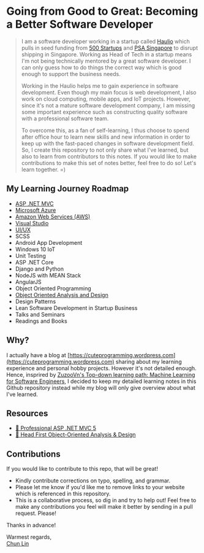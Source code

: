 # Going from Good to Great: Becoming a Better Software Developer

> I am a software developer working in a startup called [Haulio](http://haulio.io) which pulls in seed funding from [500 Startups](https://500.co) and [PSA Singapore](https://www.singaporepsa.com/) to disrupt shipping in Singapore. Working as Head of Tech in a startup means I'm not being technically mentored by a great software developer. I can only guess how to do things the correct way which is good enough to support the business needs.
> 
> Working in the Haulio helps me to gain experience in software development. Even though my main focus is web development, I also work on cloud computing, mobile apps, and IoT projects. However, since it's not a mature software development company, I am missing some important experience such as constructing quality software with a professional software team. 
>
> To overcome this, as a fan of self-learning, I thus choose to spend after office hour to learn new skills and new information in order to keep up with the fast-paced changes in software development field. So, I create this repository to not only share what I've learned, but also to learn from contributors to this notes. If you would like to make contributions to make this set of notes better, feel free to do so! Let's learn together. =) 

## My Learning Journey Roadmap

 - [ASP .NET MVC](/aspnet/mvc/README.md)
 - [Microsoft Azure](/cloud/microsoft-azure/README.md)
 - [Amazon Web Services (AWS)](/cloud/amazon-web-services/README.md)
 - [Visual Studio](/ide/visual-studio/README.md)
 - [UI/UX](/ui-ux/README.md)
 - SCSS
 - Android App Development
 - Windows 10 IoT
 - Unit Testing
 - ASP .NET Core
 - Django and Python
 - NodeJS with MEAN Stack
 - AngularJS
 - Object Oriented Programming
 - [Object Oriented Analysis and Design](/object-oriented-analysis-and-design/README.md)
 - Design Patterns
 - Lean Software Development in Startup Business
 - Talks and Seminars
 - Readings and Books
 
## Why?
I actually have a blog at [https://cuteprogramming.wordpress.com](https://cuteprogramming.wordpress.com) sharing about my learning experience and personal hobby projects. However it's not detailed enough. Hence, insprired by [ZuzooVn's Top-down learning path: Machine Learning for Software Engineers](https://github.com/ZuzooVn/machine-learning-for-software-engineers), I decided to keep my detailed learning notes in this Github repository instead while my blog will only give overview about what I've learned.

## Resources
 - [:book: Professional ASP .NET MVC 5](https://www.amazon.com/Professional-ASP-NET-MVC-Jon-Galloway/dp/1118794753)
 - [:book: Head First Object-Oriented Analysis & Design](http://www.headfirstlabs.com/books/hfooad/)

## Contributions
If you would like to contribute to this repo, that will be great!

 - Kindly contribute corrections on typo, spelling, and grammar.
 - Please let me know if you'd like me to remove links to your website which is referenced in this repository.
 - This is a collaborative process, so dig in and try to help out! Feel free to make any contributions you feel will make it better by sending in a pull request. Please!

Thanks in advance!


Warmest regards,  
[Chun Lin](https://goh-chunlin.github.io)
